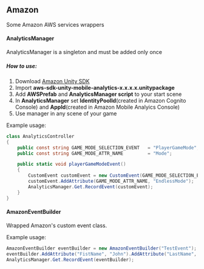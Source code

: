 ## Amazon
Some Amazon AWS services wrappers

#### AnalyticsManager
AnalyticsManager is a singleton and must be added only once

##### How to use: 
1. Download [Amazon Unity SDK](https://s3.amazonaws.com/aws-unity-sdk/latest/aws-unity-sdk.zip)
2. Import **aws-sdk-unity-mobile-analytics-x.x.x.x.unitypackage**
3. Add **AWSPrefab** and **AnalyticsManager script** to your start scene
4. In **AnalyticsManager** set **IdentityPoolId**(created in Amazon Cognito Console) and **AppId**(created in Amazon Mobile Analyics Console)
5. Use manager in any scene of your game

Example usage:

```c#
class AnalyticsController
{
	public const string GAME_MODE_SELECTION_EVENT   = "PlayerGameMode";
	public const string GAME_MODE_ATTR_NAME         = "Mode";

	public static void playerGameModeEvent()
	{
	    CustomEvent customEvent = new CustomEvent(GAME_MODE_SELECTION_EVENT);
	    customEvent.AddAttribute(GAME_MODE_ATTR_NAME, "EndlessMode");
	    AnalyticsManager.Get.RecordEvent(customEvent);
	}
}
```

#### AmazonEventBuilder
Wrapped Amazon's custom event class.

Example usage:

```c#
AmazonEventBuilder eventBuilder = new AmazonEventBuilder("TestEvent");
eventBuilder.AddAttribute("FistName", "John").AddAttribute("LastName", "Smith").AddMetric("Age", 31);
AnalyticsManager.Get.RecordEvent(eventBuilder);
```